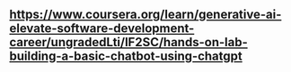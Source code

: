 ## https://www.coursera.org/learn/generative-ai-elevate-software-development-career/ungradedLti/lF2SC/hands-on-lab-building-a-basic-chatbot-using-chatgpt
